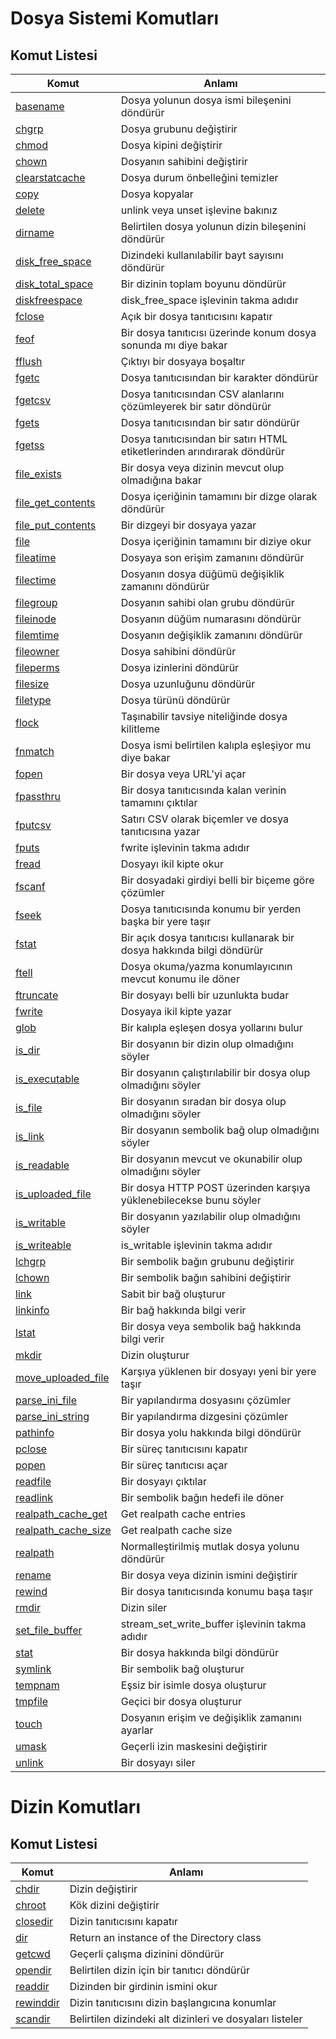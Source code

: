 # Dosya Sistemi Komutları

## Komut Listesi
Komut |Anlamı|
------------|-------------|
[basename](http://www.php.net/basename)|Dosya yolunun dosya ismi bileşenini döndürür
[chgrp](http://www.php.net/chgrp)|Dosya grubunu değiştirir
[chmod](http://www.php.net/chmod)|Dosya kipini değiştirir
[chown](http://www.php.net/chown)|Dosyanın sahibini değiştirir
[clearstatcache](http://www.php.net/clearstatcache)|Dosya durum önbelleğini temizler
[copy](http://www.php.net/copy)|Dosya kopyalar
[delete](http://www.php.net/delete)|unlink veya unset işlevine bakınız
[dirname](http://www.php.net/dirname)|Belirtilen dosya yolunun dizin bileşenini döndürür
[disk_free_space](http://www.php.net/disk_free_space)|Dizindeki kullanılabilir bayt sayısını döndürür
[disk_total_space](http://www.php.net/disk_total_space)|Bir dizinin toplam boyunu döndürür
[diskfreespace](http://www.php.net/diskfreespace)|disk_free_space işlevinin takma adıdır
[fclose](http://www.php.net/fclose)|Açık bir dosya tanıtıcısını kapatır
[feof](http://www.php.net/feof)|Bir dosya tanıtıcısı üzerinde konum dosya sonunda mı diye bakar
[fflush](http://www.php.net/fflush)|Çıktıyı bir dosyaya boşaltır
[fgetc](http://www.php.net/fgetc)|Dosya tanıtıcısından bir karakter döndürür
[fgetcsv](http://www.php.net/fgetcsv)|Dosya tanıtıcısından CSV alanlarını çözümleyerek bir satır döndürür
[fgets](http://www.php.net/fgets)|Dosya tanıtıcısından bir satır döndürür
[fgetss](http://www.php.net/fgetss)|Dosya tanıtıcısından bir satırı HTML etiketlerinden arındırarak döndürür
[file_exists](http://www.php.net/file_exists)|Bir dosya veya dizinin mevcut olup olmadığına bakar
[file_get_contents](http://www.php.net/file_get_contents)|Dosya içeriğinin tamamını bir dizge olarak döndürür
[file_put_contents](http://www.php.net/file_put_contents)|Bir dizgeyi bir dosyaya yazar
[file](http://www.php.net/file)|Dosya içeriğinin tamamını bir diziye okur
[fileatime](http://www.php.net/fileatime)|Dosyaya son erişim zamanını döndürür
[filectime](http://www.php.net/filectime)|Dosyanın dosya düğümü değişiklik zamanını döndürür
[filegroup](http://www.php.net/filegroup)|Dosyanın sahibi olan grubu döndürür
[fileinode](http://www.php.net/fileinode)|Dosyanın düğüm numarasını döndürür
[filemtime](http://www.php.net/filemtime)|Dosyanın değişiklik zamanını döndürür
[fileowner](http://www.php.net/fileowner)|Dosya sahibini döndürür
[fileperms](http://www.php.net/fileperms)|Dosya izinlerini döndürür
[filesize](http://www.php.net/filesize)|Dosya uzunluğunu döndürür
[filetype](http://www.php.net/filetype)|Dosya türünü döndürür
[flock](http://www.php.net/flock)|Taşınabilir tavsiye niteliğinde dosya kilitleme
[fnmatch](http://www.php.net/fnmatch)|Dosya ismi belirtilen kalıpla eşleşiyor mu diye bakar
[fopen](http://www.php.net/fopen)|Bir dosya veya URL'yi açar
[fpassthru](http://www.php.net/fpassthru)|Bir dosya tanıtıcısında kalan verinin tamamını çıktılar
[fputcsv](http://www.php.net/fputcsv)|Satırı CSV olarak biçemler ve dosya tanıtıcısına yazar
[fputs](http://www.php.net/fputs)|fwrite işlevinin takma adıdır
[fread](http://www.php.net/fread)|Dosyayı ikil kipte okur
[fscanf](http://www.php.net/fscanf)|Bir dosyadaki girdiyi belli bir biçeme göre çözümler
[fseek](http://www.php.net/fseek)|Dosya tanıtıcısında konumu bir yerden başka bir yere taşır
[fstat](http://www.php.net/fstat)|Bir açık dosya tanıtıcısı kullanarak bir dosya hakkında bilgi döndürür
[ftell](http://www.php.net/ftell)|Dosya okuma/yazma konumlayıcının mevcut konumu ile döner
[ftruncate](http://www.php.net/ftruncate)|Bir dosyayı belli bir uzunlukta budar
[fwrite](http://www.php.net/fwrite)|Dosyaya ikil kipte yazar
[glob](http://www.php.net/glob)|Bir kalıpla eşleşen dosya yollarını bulur
[is_dir](http://www.php.net/is_dir)|Bir dosyanın bir dizin olup olmadığını söyler
[is_executable](http://www.php.net/is_executable)|Bir dosyanın çalıştırılabilir bir dosya olup olmadığını söyler
[is_file](http://www.php.net/is_file)|Bir dosyanın sıradan bir dosya olup olmadığını söyler
[is_link](http://www.php.net/is_link)|Bir dosyanın sembolik bağ olup olmadığını söyler
[is_readable](http://www.php.net/is_readable)|Bir dosyanın mevcut ve okunabilir olup olmadığını söyler
[is_uploaded_file](http://www.php.net/is_uploaded_file)|Bir dosya HTTP POST üzerinden karşıya yüklenebilecekse bunu söyler
[is_writable](http://www.php.net/is_writable)|Bir dosyanın yazılabilir olup olmadığını söyler
[is_writeable](http://www.php.net/is_writeable)|is_writable işlevinin takma adıdır
[lchgrp](http://www.php.net/lchgrp)|Bir sembolik bağın grubunu değiştirir
[lchown](http://www.php.net/lchown)|Bir sembolik bağın sahibini değiştirir
[link](http://www.php.net/link)|Sabit bir bağ oluşturur
[linkinfo](http://www.php.net/linkinfo)|Bir bağ hakkında bilgi verir
[lstat](http://www.php.net/lstat)|Bir dosya veya sembolik bağ hakkında bilgi verir
[mkdir](http://www.php.net/mkdir)|Dizin oluşturur
[move_uploaded_file](http://www.php.net/move_uploaded_file)|Karşıya yüklenen bir dosyayı yeni bir yere taşır
[parse_ini_file](http://www.php.net/parse_ini_file)|Bir yapılandırma dosyasını çözümler
[parse_ini_string](http://www.php.net/parse_ini_string)|Bir yapılandırma dizgesini çözümler
[pathinfo](http://www.php.net/pathinfo)|Bir dosya yolu hakkında bilgi döndürür
[pclose](http://www.php.net/pclose)|Bir süreç tanıtıcısını kapatır
[popen](http://www.php.net/popen)|Bir süreç tanıtıcısı açar
[readfile](http://www.php.net/readfile)|Bir dosyayı çıktılar
[readlink](http://www.php.net/readlink)|Bir sembolik bağın hedefi ile döner
[realpath_cache_get](http://www.php.net/realpath_cache_get)|Get realpath cache entries
[realpath_cache_size](http://www.php.net/realpath_cache_size)|Get realpath cache size
[realpath](http://www.php.net/realpath)|Normalleştirilmiş mutlak dosya yolunu döndürür
[rename](http://www.php.net/rename)|Bir dosya veya dizinin ismini değiştirir
[rewind](http://www.php.net/rewind)|Bir dosya tanıtıcısında konumu başa taşır
[rmdir](http://www.php.net/rmdir)|Dizin siler
[set_file_buffer](http://www.php.net/set_file_buffer)|stream_set_write_buffer işlevinin takma adıdır
[stat](http://www.php.net/stat)|Bir dosya hakkında bilgi döndürür
[symlink](http://www.php.net/symlink)|Bir sembolik bağ oluşturur
[tempnam](http://www.php.net/tempnam)|Eşsiz bir isimle dosya oluşturur
[tmpfile](http://www.php.net/tmpfile)|Geçici bir dosya oluşturur
[touch](http://www.php.net/touch)|Dosyanın erişim ve değişiklik zamanını ayarlar
[umask](http://www.php.net/umask)|Geçerli izin maskesini değiştirir
[unlink](http://www.php.net/unlink)|Bir dosyayı siler



# Dizin Komutları

## Komut Listesi
Komut |Anlamı|
------------|-------------|
[chdir](http://www.php.net/chdir)|Dizin değiştirir
[chroot](http://www.php.net/chroot)|Kök dizini değiştirir
[closedir](http://www.php.net/closedir)|Dizin tanıtıcısını kapatır
[dir](http://www.php.net/dir)|Return an instance of the Directory class
[getcwd](http://www.php.net/getcwd)|Geçerli çalışma dizinini döndürür
[opendir](http://www.php.net/opendir)|Belirtilen dizin için bir tanıtıcı döndürür
[readdir](http://www.php.net/readdir)|Dizinden bir girdinin ismini okur
[rewinddir](http://www.php.net/rewinddir)|Dizin tanıtıcısını dizin başlangıcına konumlar
[scandir](http://www.php.net/scandir)|Belirtilen dizindeki alt dizinleri ve dosyaları listeler
